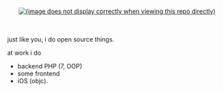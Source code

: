 <!-- this svg+css thing is pretty much stolen from https://github.com/sindresorhus/css-in-readme-like-wat -->
<br>
<div align="center">
  <a href="">
    <!-- 
      this line references a file in my repo relative the my profile page.
      this means this image will not display correctly in the repo itself.
    -->
    <img src="/vladdeSV/vladdeSV/raw/master/header.svg" alt="(image does not display correctly when viewing this repo directly)">
  </a>
</div>
<br>
<br>
<!-- end heading -->

just like you, i do open source things.

at work i do
- backend PHP (7, OOP)
- some frontend
- iOS (objc).
